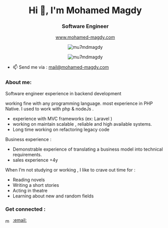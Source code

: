 <h1 align="center">Hi 👋, I'm Mohamed Magdy</h1>
<h3 align="center">Software Engineer</h3>
<p align="center"><a href="https://mohamed-magdy.com/" target="blank">www.mohamed-magdy.com</a></p>
<p align="center"><img src="https://komarev.com/ghpvc/?username=mu7mdmagdy&label=Profile%20views&color=0e75b6&style=flat" alt="mu7mdmagdy" /> </p>
<p align="center"><img align="center" src="https://github-readme-streak-stats.herokuapp.com/?user=mu7mdmagdy&" alt="mu7mdmagdy" /></p>

- 📫 Send me via : mail@mohamed-magdy.com



<h3 align="left">About me:</h3>
Software engineer experience in backend development

working fine with any programming language.
most experience in PHP Native.
I used to work with php & nodeJs .
- experience with MVC frameworks (ex: Laravel )
- working on maintain scalable , reliable and high available systems.
- Long time working on refactoring legacy code

Business experience :

- Demonstrable experience of translating a business model into technical requirements.
- sales experience +4y

When I’m not studying or working , I like to crave out time for :

- Reading novels
- Writing a short stories
- Acting in theatre
- Learning about new and random fields

<h3 align="left">Get connected :</h3>
<p align="left">
<a href="https://linkedin.com/in/mohamedmagdymostafa" target="blank"><img align="center" src="https://raw.githubusercontent.com/rahuldkjain/github-profile-readme-generator/master/src/images/icons/Social/linked-in-alt.svg" alt="mohamedmagdymostafa" height="15" width="20" /></a>
<a href="mailto:mail@mohamed-magdy.com" target="blank">:email:</a>

</p>
